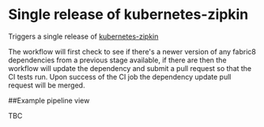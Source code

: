 # Single release of kubernetes-zipkin

Triggers a single release of [kubernetes-zipkin](https://github.com/fabric8io/kubernetes-zipkin)

The workflow will first check to see if there's a newer version of any fabric8 dependencies from a previous stage available, if there are then the workflow will update the dependency and submit a pull request so that the CI tests run.  Upon success of the CI job the dependency update pull request will be merged.

##Example pipeline view

TBC
